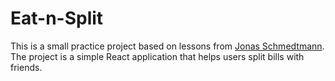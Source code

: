 # Eat-n-Split

This is a small practice project based on lessons from [Jonas Schmedtmann](https://github.com/jonasschmedtmann). The project is a simple React application that helps users split bills with friends.
